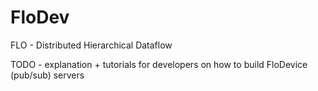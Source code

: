 # FloDev
FLO - Distributed Hierarchical Dataflow

TODO - explanation + tutorials for developers on how to build FloDevice (pub/sub) servers
